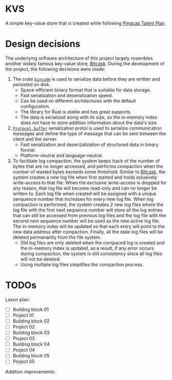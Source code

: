 # KVS

A simple key-value store that is created while following [Pingcap Talent Plan].

# Design decisions

The underlying software architecture of this project largely resembles another widely famous key-value store, [Bitcask]. During the development of the project, the following decisions were made:
1. The crate [`bincode`] is used to serialize data before they are written and persisted on disk.
    + Space-efficient binary format that is suitable for data storage.
    + Fast serialization and deserialization speed.
    + Can be used on different architectures with the default configuration.
    + The library for Rust is stable and has great supports.
    + The data is serialized along with its size, so the in-memory index does not have to store addition information about the data's size.
2. [`Protocol buffer`] serialization protol is used to serialize communication messages and define the type of message that can be sent between the client and the server.
    + Fast serialization and deserizalization of structured data in binary format.
    + Platform-neutral and language-neutral.
3. To facilitate log compaction, the system keeps track of the number of bytes that are no longer accessed, and performs compaction when the number of wasted bytes exceeds some threshold. Similar to [Bitcask], the system creates a new log file when first started and holds exlusively write-access to that file. When the exclusive write-access is dropped for any reason, that log file will become read-only and can no longer be written to. Each log file when created will be assigned with a unique senquence number that increases for every new log file. When log compaction is performed, the system creates 2 new log files where the log file with the first next sequence number will store all the log entries that can still be accessed from previous log files and the log file with the second next sequence number will be used as the new active log file. The in-memory index will be updated so that each entry will point to the new data address after compaction. Finally, all the stale log files will be deleted permanantly from the file system.
    + Old log files are only deleted when the compaced log is created and the in-memory index is updated, as a result, if any error occurs during compaction, the system is still consistency since all log files will not be deleted.
    + Using multiple log files simplifies the compaction process.

# TODOs

Leson plan:
+ [ ] Building block 01
+ [ ] Project 01
+ [ ] Building block 02
+ [ ] Project 02
+ [ ] Building block 03
+ [ ] Project 03
+ [ ] Building block 04
+ [ ] Project 04
+ [ ] Building block 05
+ [ ] Project 05

Addition improvements:


<!-- REFERENCES -->
[Pingcap Talent Plan]: https://github.com/pingcap/talent-plan
[Bitcask]: https://github.com/basho/bitcask
[`bincode`]: https://docs.rs/crate/bincode
[`Protocol buffer`]: https://developers.google.com/protocol-buffers/